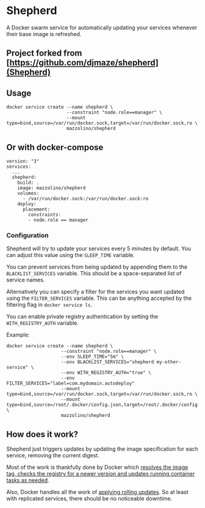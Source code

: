 # Shepherd

A Docker swarm service for automatically updating your services whenever their base image is refreshed.

## Project forked from [https://github.com/djmaze/shepherd](Shepherd)

## Usage

    docker service create --name shepherd \
                          --constraint "node.role==manager" \
                          --mount type=bind,source=/var/run/docker.sock,target=/var/run/docker.sock,ro \
                          mazzolino/shepherd

## Or with docker-compose
    version: "3"
    services:
      ...
      shepherd:
        build: .
        image: mazzolino/shepherd
        volumes:
          - /var/run/docker.sock:/var/run/docker.sock:ro
        deploy:
          placement:
            constraints:
            - node.role == manager

### Configuration

Shepherd will try to update your services every 5 minutes by default. You can adjust this value using the `SLEEP_TIME` variable.

You can prevent services from being updated by appending them to the `BLACKLIST_SERVICES` variable. This should be a space-separated list of service names.

Alternatively you can specify a filter for the services you want updated using the `FILTER_SERVICES` variable. This can be anything accepted by the filtering flag in `docker service ls`.

You can enable private registry authentication by setting the `WITH_REGISTRY_AUTH` variable.

Example:

    docker service create --name shepherd \
                        --constraint "node.role==manager" \
                        --env SLEEP_TIME="5m" \
                        --env BLACKLIST_SERVICES="shepherd my-other-service" \
                        --env WITH_REGISTRY_AUTH="true" \
                        --env FILTER_SERVICES="label=com.mydomain.autodeploy"
                        --mount type=bind,source=/var/run/docker.sock,target=/var/run/docker.sock,ro \
                        --mount type=bind,source=/root/.docker/config.json,target=/root/.docker/config.json,ro \
                        mazzolino/shepherd

## How does it work?

Shepherd just triggers updates by updating the image specification for each service, removing the current digest.

Most of the work is thankfully done by Docker which [resolves the image tag, checks the registry for a newer version and updates running container tasks as needed](https://docs.docker.com/engine/swarm/services/#update-a-services-image-after-creation).

Also, Docker handles all the work of [applying rolling updates](https://docs.docker.com/engine/swarm/swarm-tutorial/rolling-update/). So at least with replicated services, there should be no noticeable downtime.
